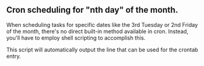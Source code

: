 ## Cron scheduling for "nth day" of the month.
When scheduling tasks for specific dates like the 3rd Tuesday or 2nd Friday of the month, there's no direct built-in method available in cron.
Instead, you'll have to employ shell scripting to accomplish this.

This script will automatically output the line that can be used for the crontab entry.
